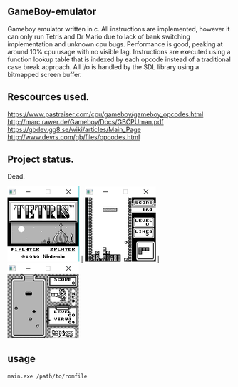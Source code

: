 ## GameBoy-emulator
Gameboy emulator written in c. All instructions are implemented, however it can only run Tetris and Dr Mario due to lack of bank switching implementation and unknown cpu bugs. Performance is good, peaking at around 10% cpu usage with no visible lag. Instructions are executed using a function lookup table that is indexed by each opcode instead of a traditional case break approach. All i/o is handled by the SDL library using a bitmapped screen buffer.

## Rescources used.
https://www.pastraiser.com/cpu/gameboy/gameboy_opcodes.html
http://marc.rawer.de/Gameboy/Docs/GBCPUman.pdf
https://gbdev.gg8.se/wiki/articles/Main_Page
http://www.devrs.com/gb/files/opcodes.html

## Project status.
Dead.

![](Images/1.png)  |  ![](Images/2.png) | ![](Images/3.png)

## usage
```main.exe /path/to/romfile```




